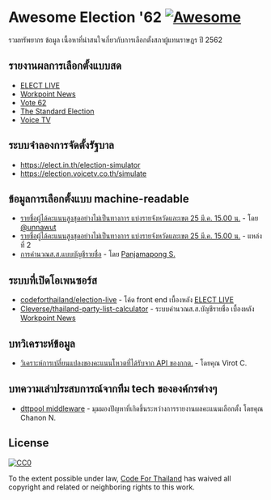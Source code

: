# Awesome Election '62 [![Awesome](https://awesome.re/badge.svg)](https://awesome.re)

รวมทรัพยากร ข้อมูล เนื้อหาที่น่าสนใจเกี่ยวกับการเลือกตั้งสภาผู้แทนราษฎร ปี 2562

## รายงานผลการเลือกตั้งแบบสด

- [ELECT LIVE](https://elect.thematter.co)
- [Workpoint News](https://vote.workpointnews.com)
- [Vote 62](https://vote62.com)
- [The Standard Election](http://election.thestandard.co/)
- [Voice TV](https://election.voicetv.co.th)

## ระบบจำลองการจัดตั้งรัฐบาล

- https://elect.in.th/election-simulator
- https://election.voicetv.co.th/simulate

## ข้อมูลการเลือกตั้งแบบ machine-readable

- [รายชื่อผู้ได้คะแนนสูงสุดอย่างไม่เป็นทางการ แบ่งรายจังหวัดและเขต 25 มี.ค. 15.00 น.](https://docs.google.com/spreadsheets/d/1nWKaLVZ1ORRt4ZxpM0OjaNi0-87T_q4N4M22_yXQkyg) - โดย [@unnawut](https://twitter.com/unnawut/status/1110130174891184128)
- [รายชื่อผู้ได้คะแนนสูงสุดอย่างไม่เป็นทางการ แบ่งรายจังหวัดและเขต 25 มี.ค. 15.00 น.](https://docs.google.com/spreadsheets/d/1BVSaw1TWtijbW5AvAtJUzV5HloIeja0bEMNLwpdAkqs) - แหล่งที่ 2
- [การคำนวณส.ส.แบบบัญชีรายชื่อ](https://docs.google.com/spreadsheets/d/1qltkGKxz25FMLu5DWqZZB9YDKRxeAzWkcgZ8SreZpmg) - โดย [Panjamapong S.](https://www.facebook.com/panjmp/posts/10213919036116548)

## ระบบที่เปิดโอเพนซอร์ส

- [codeforthailand/election-live](https://github.com/codeforthailand/election-live) - โค้ด front end เบื้องหลัง [ELECT LIVE](https://elect.thematter.co)
- [Cleverse/thailand-party-list-calculator](https://github.com/Cleverse/thailand-party-list-calculator) - ระบบคำนวณส.ส.บัญชีรายชื่อ เบื้องหลัง [Workpoint News](https://vote.workpointnews.com)

## บทวิเคราะห์ข้อมูล

- [วิเคราะห์การเปลี่ยนแปลงของคะแนนโหวตที่ได้รับจาก API ของกกต.](https://www.facebook.com/ta.chiraphadhanakul/posts/10157283641938278) - โดยคุณ Virot C.

## บทความเล่าประสบการณ์จากทีม tech ขององค์กรต่างๆ

- [dttpool middleware](https://www.facebook.com/killernay/posts/10156173949109013) - มุมมองปัญหาที่เกิดขึ้นระหว่างการรายงานผลคะแนนเลือกตั้ง โดยคุณ Chanon N.

## License

[![CC0](http://mirrors.creativecommons.org/presskit/buttons/88x31/svg/cc-zero.svg)](https://creativecommons.org/publicdomain/zero/1.0/)

To the extent possible under law, [Code For Thailand](https://github.com/codeforthailand) has waived all copyright and related or neighboring rights to this work.
